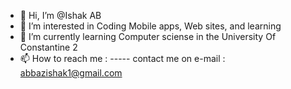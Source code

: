 - 👋 Hi, I’m @Ishak AB
- 👀 I’m interested in Coding Mobile apps, Web sites, and learning
- 🌱 I’m currently learning Computer sciense in the University Of Constantine 2
- 📫 How to reach me :
  ----- contact me on e-mail : abbazishak1@gmail.com

<!---
Ishak AB is a ✨ special ✨ repository because its `README.md` (this file) appears on your GitHub profile.
You can click the Preview link to take a look at your changes.
--->
